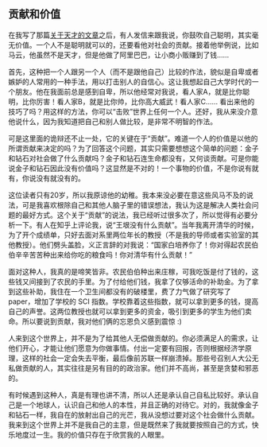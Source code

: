<div class="inner">
<h2>贡献和价值</h2>
<p>在我写了那篇<a href="http://www.yinwang.org/blog-cn/2014/08/11/genius">关于天才的文章</a>之后，有人发信来跟我说，你鼓吹自己聪明，其实毫无价值。一个人不是聪明就可以的，还要看他对社会的贡献。接着他举例说，比如马云，他虽然不是天才，但是他做了阿里巴巴，让小商小贩赚到了钱……</p>
<p>首先，这种把一个人跟另一个人（而不是跟他自己）比较的作法，貌似是自卑或者嫉妒的人常用的一种手法，用以打击别人的自信心。这让我想起自己大学时代的一个朋友。他在我面前总是感到自卑，所以他经常对我说，看人家A，就是比你聪明，比你厉害！看人家B，就是比你帅，比你高大威武！看人家C…… 看出来他的技巧了吗？用这样的方法，你可以“击败”世界上任何一个人。还好，我从来没介意他说什么，因为我知道把自己和别人做比较，是非常不明智的作法。</p>
<p>可是这里面的诡辩还不止一处，它的关键在于“贡献”。难道一个人的价值是以他的所谓贡献来决定的吗？为了回答这个问题，其实只需要想想这个简单的问题：金子和钻石对社会做了什么贡献吗？金子和钻石连生命都没有，又何谈贡献。可是你能说金子和钻石因此没有价值吗？这显然是不对的！一个事物的价值，不是你说有就有，你说没有就没有的。</p>
<p>这位读者只有20岁，所以我原谅他的幼稚。我本来没必要在意这些风马不及的说法，可是我喜欢根除自己和其他人脑子里的错误想法，我认为这是解决人类社会问题的最好方式。这个关于“贡献”的说法，我已经听过很多次了，所以觉得有必要分析一下。有人在知乎上评论我，说“王垠没有什么贡献”。当年我离开清华的时候，为了开个成绩单，只好去面对系里两位年长的教授（不是我的导师或者实验室的其他教授）。他们劈头盖脸，义正言辞的对我说：“国家白培养你了！你对得起农民伯伯辛辛苦苦种出来给你吃的粮食吗！你对清华有什么贡献！”</p>
<p>面对这种人，我真的是啼笑皆非。农民伯伯种出来庄稼，可我吃饭是付了钱的，这些钱又间接到了农民的手里。为了付给他们钱，我拿了仅够活命的补助金。为了拿到这些补助，我住在一个卫生间都没有的破楼里，费了力气做了研究写了 paper，增加了学校的 SCI 指数。学校靠着这些指数，就可以拿到更多的钱，提高自己的声誉。这两位教授也就可以拿到更多的资金，吸引到更多的学生为他们卖命。所以要说到贡献，我对他们俩的忘恩负义感到震惊 :)</p>
<p>人来到这个世界上，并不是为了给其他人无偿做贡献的。你必须满足人的需求，让他们开心，才能让他们愿意为你做事情。付出一定要有回报，否则根据经济学原理，这样的社会一定会失去平衡，最后像前苏联一样崩溃掉。那些号召别人大公无私做贡献的人，其实往往是另有目的的政治家。他们并不高尚，甚至是贪婪和邪恶的。</p>
<p>有时候遇到这种人，真是有理也讲不清，所以人还是承认自己自私比较好。承认自己是一个地球人，认识自己和他人的本性，并且正确的对待它。对的，我就像金子和钻石一样，我自在的放射出自己的光芒，我从没想过要对这个社会做什么贡献。我来到这个世界上并不是我自己的主意，但是既然来了我就要按照自己的方式，快乐地度过一生。我的价值只存在于欣赏我的人眼里。</p>
</div>
<!--
<div class="ad-banner" style="margin-top: 5px">
<script async src="//pagead2.googlesyndication.com/pagead/js/adsbygoogle.js"></script>
<ins class="adsbygoogle"
                    style="display:inline-block;width:100%;height:90px"
                    data-ad-client="ca-pub-1331524016319584"
                    data-ad-slot="6657867155"></ins>
<script>(adsbygoogle = window.adsbygoogle || []).push({});</script>
</div>
<script data-ad-client="ca-pub-1331524016319584" async
            src="https://pagead2.googlesyndication.com/pagead/js/adsbygoogle.js">
</script>
        -->
    